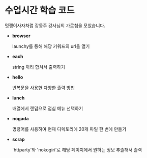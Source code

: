 # 수업시간 학습 코드
멋쟁이사자처럼 강동주 강사님의 가르침을 모았습니다.

* **browser**

  launchy를 통해 해당 키워드의 url을 열기

* **each**

  string 끼리 합쳐서 출력하기

* **hello**

  반복문을 사용한 다양한 출력 방법

* **lunch**

  배열에서 랜덤으로 점심 메뉴 선택하기

* **nogada**

  명령어를 사용하여 현재 디렉토리에 20개 파일 한 번에 만들기

* **scrap**

  'httparty'와 'nokogiri'로 해당 페이지에서 원하는 정보 추출해서 출력